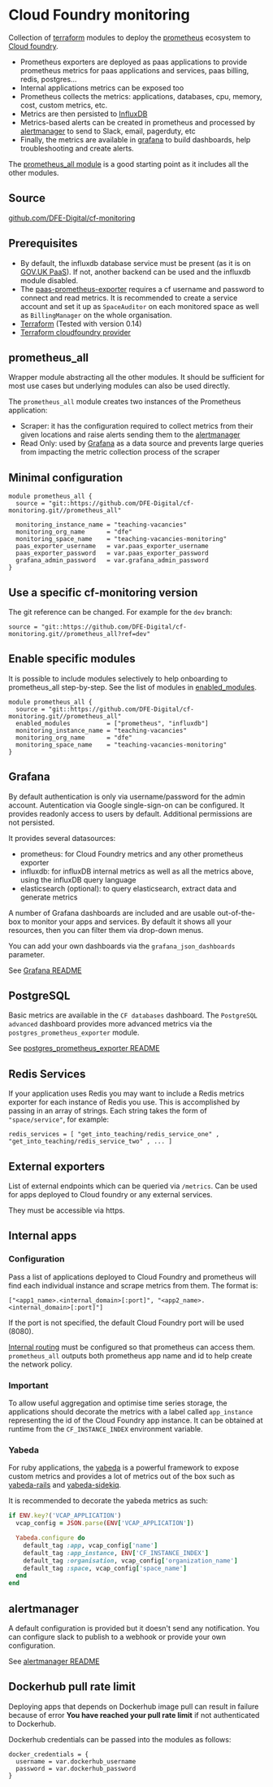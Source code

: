 # Cloud Foundry monitoring

Collection of [terraform](https://www.terraform.io/) modules to deploy the [prometheus](https://prometheus.io/) ecosystem to [Cloud foundry](https://www.cloudfoundry.org/).

- Prometheus exporters are deployed as paas applications to provide prometheus metrics for paas applications and services, paas billing, redis, postgres...
- Internal applications metrics can be exposed too
- Prometheus collects the metrics: applications, databases, cpu, memory, cost, custom metrics, etc.
- Metrics are then persisted to [InfluxDB](https://www.influxdata.com/products/influxdb-overview/)
- Metrics-based alerts can be created in prometheus and processed by [alertmanager](https://prometheus.io/docs/alerting/) to send to Slack, email, pagerduty, etc
- Finally, the metrics are available in [grafana](https://grafana.com/) to build dashboards, help troubleshooting and create alerts.

The [prometheus_all module](#prometheus-all) is a good starting point as it includes all the other modules.

## Source

[github.com/DFE-Digital/cf-monitoring](https://github.com/DFE-Digital/cf-monitoring)

## Prerequisites

- By default, the influxdb database service must be present (as it is on [GOV.UK PaaS](https://www.cloud.service.gov.uk/)). If not, another backend can be used and the influxdb module disabled.
- The [paas-prometheus-exporter](https://github.com/alphagov/paas-prometheus-exporter) requires a cf username and password to connect and read metrics.
It is recommended to create a service account and set it up as `SpaceAuditor` on each monitored space as well as `BillingManager` on the whole organisation.
- [Terraform](https://www.terraform.io/) (Tested with version 0.14)
- [Terraform cloudfoundry provider](https://registry.terraform.io/providers/cloudfoundry-community/cloudfoundry/latest)

## prometheus_all

Wrapper module abstracting all the other modules. It should be sufficient for most use cases but underlying modules can also be used directly.

The `prometheus_all` module creates two instances of the Prometheus application:

- Scraper: it has the configuration required to collect metrics from their given locations and raise alerts sending them to the [alertmanager](alertmanager/README.md)
- Read Only: used by [Grafana](grafana/README.md) as a data source and prevents large queries from impacting the metric collection process of the scraper

## Minimal configuration

```hcl
module prometheus_all {
  source = "git::https://github.com/DFE-Digital/cf-monitoring.git//prometheus_all"

  monitoring_instance_name = "teaching-vacancies"
  monitoring_org_name      = "dfe"
  monitoring_space_name    = "teaching-vacancies-monitoring"
  paas_exporter_username   = var.paas_exporter_username
  paas_exporter_password   = var.paas_exporter_password
  grafana_admin_password   = var.grafana_admin_password
}
```

## Use a specific cf-monitoring version
The git reference can be changed. For example for the `dev` branch:
```
source = "git::https://github.com/DFE-Digital/cf-monitoring.git//prometheus_all?ref=dev"
```

## Enable specific modules
It is possible to include modules selectively to help onboarding to prometheus_all step-by-step. See the list of modules in
[enabled_modules](https://github.com/DFE-Digital/cf-monitoring/blob/master/prometheus_all/input.tf).

```hcl
module prometheus_all {
  source = "git::https://github.com/DFE-Digital/cf-monitoring.git//prometheus_all"
  enabled_modules          = ["prometheus", "influxdb"]
  monitoring_instance_name = "teaching-vacancies"
  monitoring_org_name      = "dfe"
  monitoring_space_name    = "teaching-vacancies-monitoring"
}
```

## Grafana

By default authentication is only via username/password for the admin account. Autentication via Google single-sign-on can be configured. It provides
readonly access to users by default. Additional permissions are not persisted.

It provides several datasources:
- prometheus: for Cloud Foundry metrics and any other prometheus exporter
- influxdb: for influxDB internal metrics as well as all the metrics above, using the influxDB query language
- elasticsearch (optional): to query elasticsearch, extract data and generate metrics

A number of Grafana dashboards are included and are usable out-of-the-box to monitor your apps and services. By default it shows all your resources,
then you can filter them via drop-down menus.

You can add your own dashboards via the `grafana_json_dashboards` parameter.

See [Grafana README](grafana/README.md)

## PostgreSQL
Basic metrics are available in the `CF databases` dashboard. The `PostgreSQL advanced` dashboard provides more advanced metrics via the `postgres_prometheus_exporter` module.

See [postgres_prometheus_exporter README](postgres_prometheus_exporter/README.md)

## Redis Services
If your application uses Redis you may want to include a Redis metrics exporter for each instance of Redis you use. This is accomplished by passing in an array of strings. Each string takes the form
of `"space/service"`, for example:

```
redis_services = [ "get_into_teaching/redis_service_one" , "get_into_teaching/redis_service_two" , ... ]
```

## External exporters
List of external endpoints which can be queried via `/metrics`. Can be used for apps deployed to Cloud foundry or any external services.

They must be accessible via https.

## Internal apps
### Configuration
Pass a list of applications deployed to Cloud Foundry and prometheus will find each individual instance and scrape metrics from them. The format is:

```
["<app1_name>.<internal_domain>[:port]", "<app2_name>.<internal_domain>[:port]"]
```

If the port is not specified, the default Cloud Foundry port will be used (8080).

[Internal routing](https://docs.cloudfoundry.org/devguide/deploy-apps/routes-domains.html#internal-routes) must be configured so that prometheus can access them.
`prometheus_all` outputs both prometheus app name and id to help create the network policy.

### Important
To allow useful aggregation and optimise time series storage, the applications should decorate the metrics with a label called `app_instance`
representing the id of the Cloud Foundry app instance. It can be obtained at runtime from the `CF_INSTANCE_INDEX` environment variable.

### Yabeda
For ruby applications, the [yabeda](https://github.com/yabeda-rb/yabeda) is a powerful framework to expose custom metrics and provides a lot of metrics out of the box such as [yabeda-rails](https://github.com/yabeda-rb/yabeda-rails) and [yabeda-sidekiq](https://github.com/yabeda-rb/yabeda-sidekiq).

It is recommended to decorate the yabeda metrics as such:

```ruby
if ENV.key?('VCAP_APPLICATION')
  vcap_config = JSON.parse(ENV['VCAP_APPLICATION'])

  Yabeda.configure do
    default_tag :app, vcap_config['name']
    default_tag :app_instance, ENV['CF_INSTANCE_INDEX']
    default_tag :organisation, vcap_config['organization_name']
    default_tag :space, vcap_config['space_name']
  end
end
```
## alertmanager
A default configuration is provided but it doesn't send any notification. You can configure slack to publish to a webhook or provide your own configuration.

See [alertmanager README](alertmanager/README.md)

## Dockerhub pull rate limit

Deploying apps that depends on Dockerhub image pull can result in failure because of error **You have reached your pull rate limit** if not authenticated to Dockerhub.

Dockerhub credentials can be passed into the modules as follows:

```
docker_credentials = {
  username = var.dockerhub_username
  password = var.dockerhub_password
}
